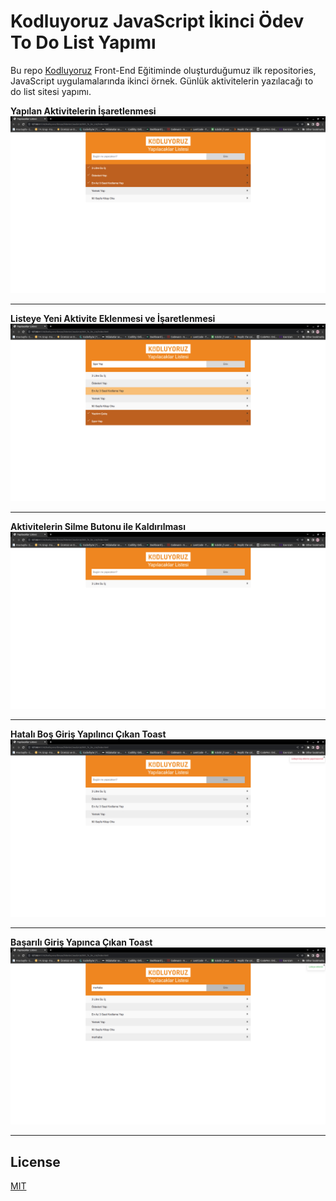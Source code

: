 # Kodluyoruz JavaScript İkinci Ödev To Do List Yapımı

Bu repo [Kodluyoruz](https://www.kodluyoruz.org) Front-End Eğitiminde oluşturduğumuz ilk repositories, JavaScript uygulamalarında ikinci örnek. Günlük aktivitelerin yazılacağı to do list sitesi yapımı.

**Yapılan Aktivitelerin İşaretlenmesi**
![github](images/toDoList.png)
***
**Listeye Yeni Aktivite Eklenmesi ve İşaretlenmesi**
![github](images/toDoList2.png)
***

**Aktivitelerin Silme Butonu ile Kaldırılması**
![github](images/toDoList3.png)
***

**Hatalı Boş Giriş Yapılıncı Çıkan Toast**
![github](images/toDoList4.png)
***

**Başarılı Giriş Yapınca Çıkan Toast**
![github](images/toDoList5.png)
***




## License
[MIT](https://choosealicense.com/licenses/mit/)